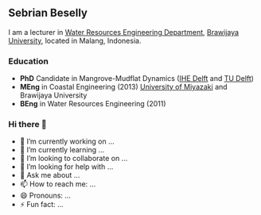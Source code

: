 ## Sebrian Beselly

I am a lecturer in [Water Resources Engineering Department](http://pengairan.ub.ac.id/), [Brawijaya University](https://ub.ac.id/), located in Malang, Indonesia.

### Education
- **PhD** Candidate in Mangrove-Mudflat Dynamics ([IHE Delft](https://www.un-ihe.org/chair-groups/coastal-systems-engineering-port-development) and [TU Delft](https://www.tudelft.nl/citg/over-faculteit/afdelingen/hydraulic-engineering/sections/coastal-engineering))
- **MEng** in Coastal Engineering (2013) [University of Miyazaki](https://www.miyazaki-u.ac.jp/civil/english/) and Brawijaya University
- **BEng** in Water Resources Engineering (2011)

### Hi there 👋

- 🔭 I’m currently working on ...
- 🌱 I’m currently learning ...
- 👯 I’m looking to collaborate on ...
- 🤔 I’m looking for help with ...
- 💬 Ask me about ...
- 📫 How to reach me: ...
- 😄 Pronouns: ...
- ⚡ Fun fact: ...

<!--
**bestbryant/bestbryant** is a ✨ _special_ ✨ repository because its `README.md` (this file) appears on your GitHub profile.

Here are some ideas to get you started:

- 🔭 I’m currently working on ...
- 🌱 I’m currently learning ...
- 👯 I’m looking to collaborate on ...
- 🤔 I’m looking for help with ...
- 💬 Ask me about ...
- 📫 How to reach me: ...
- 😄 Pronouns: ...
- ⚡ Fun fact: ...
-->
